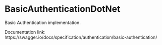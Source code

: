 # BasicAuthenticationDotNet

<p>Basic Authentication implementation.</p>
Documentation link: https://swagger.io/docs/specification/authentication/basic-authentication/
